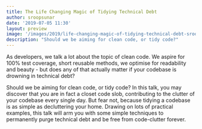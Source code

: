 ```yaml
---
title: The Life Changing Magic of Tidying Technical Debt
author: sroopsunar
date: '2019-07-05 11:30'
layout: preview
image: '/images/2019/life-changing-magic-of-tidying-technical-debt-sroop-sunar.jpg'
description: "Should we be aiming for clean code, or tidy code?"
---
```


As developers, we talk a lot about the topic of clean code. We aspire for 100% test coverage, short reusable methods, we optimise for readability and beauty - but does any of that actually matter if your codebase is drowning in technical debt?

Should we be aiming for clean code, or tidy code? In this talk, you may discover that you are in fact a closet code slob, contributing to the clutter of your codebase every single day. But fear not, because tidying a codebase is as simple as decluttering your home. Drawing on lots of practical examples, this talk will arm you with some simple techniques to permanently purge technical debt and be free from code-clutter forever.
